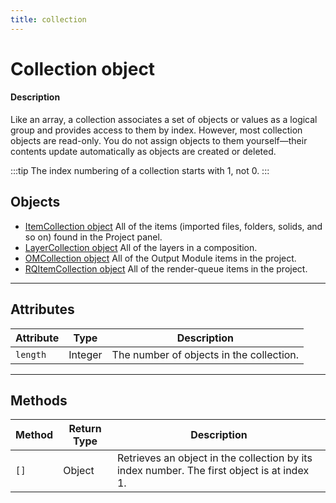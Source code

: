 ```yaml
---
title: collection
---
```

# Collection object

#### Description

Like an array, a collection associates a set of objects or values as a logical group and provides access to them by index. However, most collection objects are read-only. You do not assign objects to them yourself—their contents update automatically as objects are created or deleted.

:::tip
The index numbering of a collection starts with 1, not 0.
:::

## Objects

- [ItemCollection object](../../item/itemcollection) All of the items (imported files, folders, solids, and so on) found in the Project panel.
- [LayerCollection object](../../layer/layercollection) All of the layers in a composition.
- [OMCollection object](../../renderqueue/omcollection) All of the Output Module items in the project.
- [RQItemCollection object](../../renderqueue/rqitemcollection) All of the render-queue items in the project.

---

## Attributes

| Attribute | Type | Description |
| --- | --- | --- |
| `length` | Integer | The number of objects in the collection. |

---

## Methods

| Method | Return Type | Description |
| --- | --- | --- |
| `[]` | Object | Retrieves an object in the collection by its index number. The first object is at index 1. |
